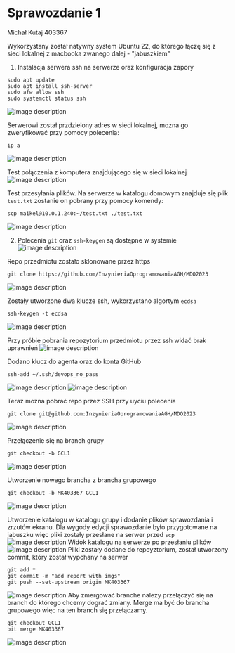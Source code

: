 # Sprawozdanie 1
Michał Kutaj
403367

Wykorzystany został natywny system Ubuntu 22, do którego łączę się z sieci lokalnej z macbooka zwanego dalej - "jabuszkiem"



1. Instalacja serwera ssh na serwerze oraz konfiguracja zapory
```
sudo apt update
sudo apt install ssh-server
sudo afw allow ssh
sudo systemctl status ssh
```
![image description](01-status-serwera-ssh.png)

Serwerowi został przdzielony adres w sieci lokalnej, mozna go zweryfikować przy pomocy polecenia:
```
ip a
```
![image description](02-adres-serwera.png)

Test połączenia z komputera znajdującego się w sieci lokalnej
![image description](polaczenie-przez-ssh.png)

Test przesyłania plików. Na serwerze w katalogu domowym znajduje się plik `test.txt` zostanie on pobrany przy pomocy komendy:
```
scp maikel@10.0.1.240:~/test.txt ./test.txt
```
![image description](transfer-plikow.png)

2. Polecenia `git` oraz `ssh-keygen` są dostępne w systemie
![image description](git-ssh-keygen.png)

Repo przedmiotu zostało sklonowane przez https
```
git clone https://github.com/InzynieriaOprogramowaniaAGH/MDO2023
```
![image description](clone-https.png)

Zostały utworzone dwa klucze ssh, wykorzystano algortym `ecdsa`
```
ssh-keygen -t ecdsa
```
![image description](klucze-ssh.png)

Przy próbie pobrania repozytorium przedmiotu przez ssh widać brak uprawnień
![image description](clone-ssh-brak-per.png)

Dodano klucz do agenta oraz do konta GitHub
```
ssh-add ~/.ssh/devops_no_pass
```
![image description](ssh-add.png)
![image description](github-klucze.png)

Teraz mozna pobrać repo przez SSH przy uyciu polecenia
```
git clone git@github.com:InzynieriaOprogramowaniaAGH/MDO2023
```
![image description](clone-ssh.png)

Przełączenie się na branch grupy
```
git checkout -b GCL1
```
![image description](git-checkout.png)

Utworzenie nowego brancha z brancha grupowego
```
git checkout -b MK403367 GCL1
```
![image description](git-checkout-nowy-br.png)

Utworzenie katalogu w katalogu grupy i dodanie plików sprawozdania i zrzutów ekranu. Dla wygody edycji sprawozdanie było przygotowane na jabuszku więc pliki zostały przesłane na serwer przed `scp`
![image description](scp-sprawko-img.png)
Widok katalogu na serwerze po przesłaniu plików
![image description](ls-katalogu.png)
Pliki zostały dodane do repoyztorium, został utworzony commit, który został wypchany na serwer
```
git add *
git commit -m "add report with imgs"
git push --set-upstream origin MK403367
```
![image description](push.png)
Aby zmergować branche nalezy przełączyć się na branch do którego chcemy dograć zmiany. Merge ma być do brancha grupowego więc na ten branch się przełączamy.
```
git checkout GCL1
bit merge MK403367
```
![image description](merge.png)
